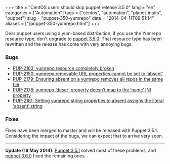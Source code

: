 +++
title = "CentOS users should skip puppet release 3.5.0"
lang = "en"
categories = ["Automation"]
tags = ["centos", "automation", "planet-inuits", "puppet"]
slug = "puppet-350-yumrepo"
date = "2014-04-11T09:51:14"
aliases = ["/puppet-350-yumrepo.html"]
+++

Dear puppet users using a yum-based distribution, if you use the Yumrepo resource type,
don't upgrade to [puppet 3.5.0](http://docs.puppetlabs.com/puppet/3.5/reference/release_notes.html). That resource
type has been rewritten and the release has come with very annoying bugs.

### Bugs

* [PUP-2163: yumrepo resource completely broken](https://tickets.puppetlabs.com/browse/PUP-2163)
* [PUP-2150: yumrepo removable URL properties cannot be set to ‘absent’](https://tickets.puppetlabs.com/browse/PUP-2150)
* [PUP-2179: Ensuring absent on a yumrepo removes all repos in the same file](https://tickets.puppetlabs.com/browse/PUP-2179)
* [PUP-2178: yumrepo ‘descr’ property doesn’t map to the ‘name’ INI property](https://tickets.puppetlabs.com/browse/PUP-2178)
* [PUP-2181: Setting yumrepo string properties to absent assigns the literal ‘absent’ string](https://tickets.puppetlabs.com/browse/PUP-2181)

### Fixes

Fixes have been merged to master and will be released with Puppet 3.5.1. Considering
the impact of the bugs, we can expect that to arrive very soon.

---

**Update (19 May 2014)**: [Puppet 3.5.1](http://docs.puppetlabs.com/puppet/3.5/reference/release_notes.html) solved most of these problems, and [puppet 3.6.0](http://docs.puppetlabs.com/puppet/3.6/reference/release_notes.html) fixed the
remaining ones.
